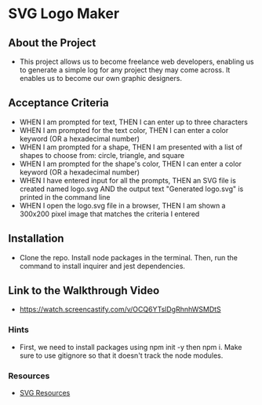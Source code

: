 # SVG Logo Maker 

## About the Project

* This project allows us to become freelance web developers, enabling us to generate a simple log for any project they may come across. It enables us to become our own graphic designers. 

## Acceptance Criteria

* WHEN I am prompted for text, THEN I can enter up to three characters
* WHEN I am prompted for the text color, THEN I can enter a color keyword (OR a hexadecimal number)
* WHEN I am prompted for a shape, THEN I am presented with a list of shapes to choose from: circle, triangle, and square
* WHEN I am prompted for the shape's color, THEN I can enter a color keyword (OR a hexadecimal number)
* WHEN I have entered input for all the prompts, THEN an SVG file is created named logo.svg AND the output text "Generated logo.svg" is printed in the command line
* WHEN I open the logo.svg file in a browser, THEN I am shown a 300x200 pixel image that matches the criteria I entered

## Installation

* Clone the repo. Install node packages in the terminal. Then, run the command to install inquirer and jest dependencies.

## Link to the Walkthrough Video

* https://watch.screencastify.com/v/OCQ6YTslDgRhnhWSMDtS

### Hints

* First, we need to install packages using npm init -y then npm i. Make sure to use gitignore so that it doesn't track the node modules.

### Resources

* [SVG Resources](https://developer.mozilla.org/en-US/docs/Web/SVG/Tutorial/Basic_Shapes)